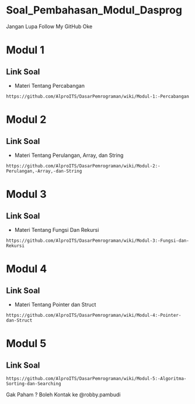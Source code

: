 # Soal_Pembahasan_Modul_Dasprog

Jangan Lupa Follow My GitHub Oke

# Modul 1
## Link Soal
- Materi Tentang Percabangan
```
https://github.com/AlproITS/DasarPemrograman/wiki/Modul-1:-Percabangan
```

# Modul 2
## Link Soal 
- Materi Tentang Perulangan, Array, dan String 
```
https://github.com/AlproITS/DasarPemrograman/wiki/Modul-2:-Perulangan,-Array,-dan-String
```

# Modul 3
## Link Soal 
- Materi Tentang Fungsi Dan Rekursi 
```
https://github.com/AlproITS/DasarPemrograman/wiki/Modul-3:-Fungsi-dan-Rekursi
```

# Modul 4
## Link Soal
- Materi Tentang Pointer dan Struct
```
https://github.com/AlproITS/DasarPemrograman/wiki/Modul-4:-Pointer-dan-Struct
```

# Modul 5
## Link Soal
```
https://github.com/AlproITS/DasarPemrograman/wiki/Modul-5:-Algoritma-Sorting-dan-Searching
```

Gak Paham ? 
Boleh Kontak ke @robby.pambudi

